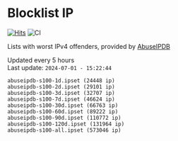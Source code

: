 # Blocklist IP

[![Hits](https://hits.seeyoufarm.com/api/count/incr/badge.svg?url=https%3A%2F%2Fgithub.com%2Fborestad%2Fblocklist-ip%2F&count_bg=%2379C83D&title_bg=%23555555&icon=&icon_color=%23E7E7E7&title=hits&edge_flat=false)](https://hits.seeyoufarm.com)  ![CI](https://img.shields.io/github/workflow/status/borestad/blocklist-ip/CI?style=flat-square)

Lists with worst IPv4 offenders, provided by [AbuseIPDB](https://www.abuseipdb.com/)

<!-- FOOTER-PLACEHOLDER -->
Updated every 5 hours<br>
Last update: `2024-07-01 - 15:22:44`
```
abuseipdb-s100-1d.ipset (24448 ip)
abuseipdb-s100-2d.ipset (29101 ip)
abuseipdb-s100-3d.ipset (32707 ip)
abuseipdb-s100-7d.ipset (46624 ip)
abuseipdb-s100-30d.ipset (66763 ip)
abuseipdb-s100-60d.ipset (89222 ip)
abuseipdb-s100-90d.ipset (110772 ip)
abuseipdb-s100-120d.ipset (131964 ip)
abuseipdb-s100-all.ipset (573046 ip)
```
